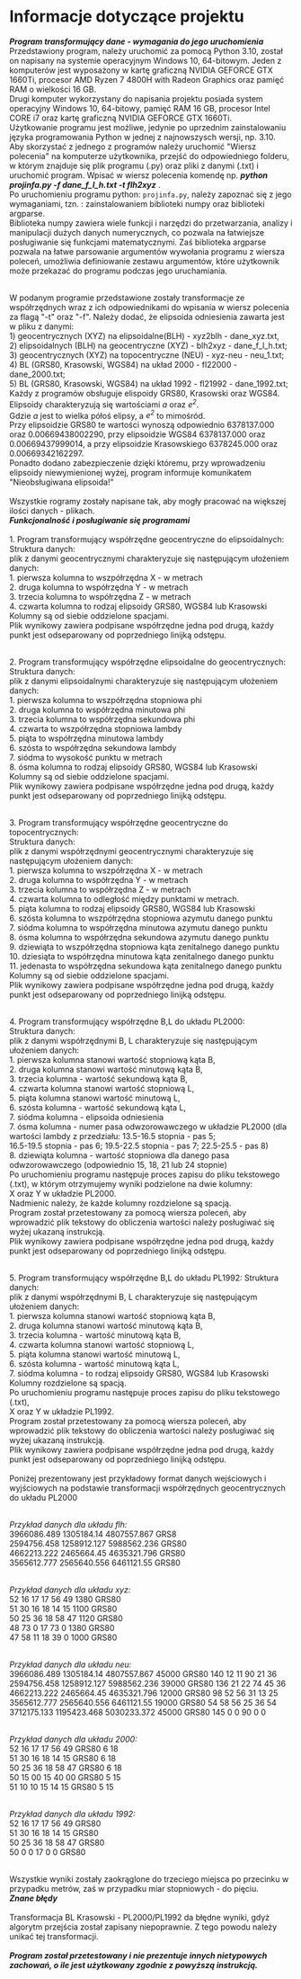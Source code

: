 # Informacje dotyczące projektu 

***Program transformujący dane - wymagania do jego uruchomienia***
<br> Przedstawiony program, należy uruchomić za pomocą Python 3.10, został on napisany na systemie operacyjnym Windows 10, 64-bitowym.
Jeden z komputerów jest wyposażony w kartę graficzną NVIDIA GEFORCE GTX 1660Ti, procesor AMD Ryzen 7 4800H with Radeon Graphics oraz
pamięć RAM o wielkości 16 GB.
<br> Drugi komputer wykorzystany do napisania projektu posiada system operacyjny Windows 10, 64-bitowy, pamięć RAM 16 GB,
procesor Intel CORE i7 oraz kartę graficzną NVIDIA GEFORCE GTX 1660Ti.
<br> Użytkowanie programu jest możliwe, jedynie po uprzednim zainstalowaniu języka programowania Python w jednej z najnowszysch wersji, np. 3.10.
<br>Aby skorzystać z jednego z programów należy uruchomić "Wiersz polecenia" na komputerze użytkownika, przejść do odpowiedniego folderu, w 
którym znajduje się plik programu (.py) oraz pliki z danymi (.txt) i uruchomić program. Wpisać w wiersz polecenia komendę np. ***python projinfa.py -f dane_f_l_h.txt -t flh2xyz*** . 
<br> Po uruchomieniu programu python: ```projinfa.py```, należy zapoznać się z jego wymaganiami, tzn. : zainstalowaniem biblioteki numpy oraz biblioteki argparse. 
<br>Biblioteka numpy zawiera wiele funkcji i narzędzi do przetwarzania,
analizy i manipulacji dużych danych numerycznych, co pozwala na łatwiejsze posługiwanie się funkcjami matematycznymi. 
Zaś biblioteka argparse pozwala na łatwe parsowanie argumentów wywołania programu z wiersza poleceń, 
umożliwia definiowanie zestawu argumentów, które użytkownik może przekazać do programu podczas jego uruchamiania.  

<br>W podanym programie przedstawione zostały transformacje ze współrzędnych wraz z ich odpowiednikami do wpisania w wiersz polecenia
za flagą "-t" oraz "-f". Należy dodać, że elipsoida odniesienia zawarta jest w pliku z danymi:
<br> 1) geocentrycznych (XYZ) na elipsoidalne(BLH) - xyz2blh - dane_xyz.txt,
<br> 2) elipsoidalnych (BLH) na geocentryczne (XYZ) - blh2xyz - dane_f_l_h.txt; 
<br> 3) geocentrycznych (XYZ) na topocentryczne (NEU) - xyz-neu - neu_1.txt; 
<br> 4) BL (GRS80, Krasowski, WGS84) na układ 2000 - fl22000 - dane_2000.txt;
<br> 5) BL (GRS80, Krasowski, WGS84) na układ 1992 - fl21992 - dane_1992.txt; 
<br> Każdy z programów obsługuje elispoidy GRS80, Krasowski oraz WGS84.
<br> Elipsoidy charakteryzują się wartościami *a* oraz *e<sup>2</sup>*.
<br>Gdzie *a* jest to wielka półoś elipsy, a *e<sup>2</sup>* to mimośród.
<br> Przy elipsoidzie GRS80 te wartości wynoszą odpowiednio 6378137.000 oraz 0.00669438002290, przy elipsoidzie WGS84
6378137.000 oraz  0.00669437999014, a przy elipsoidzie Krasowskiego 6378245.000 oraz 0.00669342162297.
<br> Ponadto dodano zabezpieczenie dzięki któremu, przy wprowadzeniu elipsoidy niewymienionej wyżej, program informuje komunikatem "Nieobsługiwana elipsoida!"
<br>
<br> Wszystkie rogramy zostały napisane tak, aby mogły pracować na większej ilości danych - plikach.
<br>
***Funkcjonalność i posługiwanie się programami*** 
<br>
<br>1. Program transformujący współrzędne geocentryczne do elipsoidalnych:
<br> Struktura danych:
<br> plik z danymi geocentrycznymi charakteryzuje się następującym ułożeniem danych:
<br> 1. pierwsza kolumna to wszpółrzędna X - w metrach
<br> 2. druga kolumna to współrzędna Y - w metrach
<br> 3. trzecia kolumna to współrzędna Z - w metrach
<br> 4. czwarta kolumna to rodzaj elipsoidy GRS80, WGS84 lub Krasowski
<br> Kolumny są od siebie oddzielone spacjami.
<br> Plik wynikowy zawiera podpisane współrzędne jedna pod drugą, każdy punkt jest odseparowany od poprzedniego linijką odstępu.

<br>2. Program transformujący współrzędne elipsoidalne do geocentrycznych:
<br> Struktura danych:
<br> plik z danymi elipsoidalnymi charakteryzuje się następującym ułożeniem danych:
<br> 1. pierwsza kolumna to wszpółrzędna stopniowa phi
<br> 2. druga kolumna to współrzędna minutowa phi
<br> 3. trzecia kolumna to współrzędna sekundowa phi
<br> 4. czwarta to wszpółrzędna stopniowa lambdy
<br> 5. piąta to współrzędna minutowa lambdy
<br> 6. szósta to współrzędna sekundowa lambdy
<br> 7. siódma to wysokość punktu w metrach
<br> 8. ósma kolumna to rodzaj elipsoidy GRS80, WGS84 lub Krasowski
<br> Kolumny są od siebie oddzielone spacjami.
<br> Plik wynikowy zawiera podpisane współrzędne jedna pod drugą, każdy punkt jest odseparowany od poprzedniego linijką odstępu.

<br>3. Program transformujący współrzędne geocentryczne do topocentrycznych:
<br> Struktura danych:
<br> plik z danymi współrzędnymi geocentrycznymi charakteryzuje się następującym ułożeniem danych:
<br> 1. pierwsza kolumna to wszpółrzędna X - w metrach
<br> 2. druga kolumna to współrzędna Y - w metrach
<br> 3. trzecia kolumna to współrzędna Z - w metrach
<br> 4. czwarta kolumna to odległość między punktami w metrach.
<br> 5. piąta kolumna to rodzaj elipsoidy GRS80, WGS84 lub Krasowski
<br> 6. szósta kolumna to wszpółrzędna stopniowa azymutu danego punktu
<br> 7. siódma kolumna to współrzędna minutowa azymutu danego punktu
<br> 8. ósma kolumna to współrzędna sekundowa azymutu danego punktu
<br> 9. dziewiąta to wszpółrzędna stopniowa kąta zenitalnego danego punktu
<br> 10. dziesiąta to współrzędna minutowa kąta zenitalnego danego punktu
<br> 11. jedenasta to współrzędna sekundowa kąta zenitalnego danego punktu
<br> Kolumny są od siebie oddzielone spacjami.
<br> Plik wynikowy zawiera podpisane współrzędne jedna pod drugą, każdy punkt jest odseparowany od poprzedniego linijką odstępu.

<br>4. Program transformujący współrzędne B,L do układu PL2000:
<br> Struktura danych:
<br> plik z danymi współrzędnymi B, L charakteryzuje się następującym ułożeniem danych:
<br> 1. pierwsza kolumna stanowi wartość stopniową kąta B,
<br> 2. druga kolumna stanowi wartość minutową kąta B,
<br> 3. trzecia kolumna - wartość sekundową kąta B,
<br> 4. czwarta kolumna stanowi wartość stopniową L,
<br> 5. piąta kolumna stanowi wartość minutową L,
<br> 6. szósta kolumna - wartość sekundową kąta L,
<br> 7. siódma kolumna - elipsoida odniesienia
<br> 7. ósma kolumna - numer pasa odwzorowawczego w układzie PL2000 
(dla wartości lambdy z przedziału: 13.5-16.5 stopnia - pas 5;
<br> 16.5-19.5 stopnia - pas 6; 19.5-22.5 stopnia - pas 7; 22.5-25.5 - pas 8)
<br> 8. dziewiąta kolumna - wartość stopniowa dla danego pasa odwzorowawczego (odpowiednio 15, 18, 21 lub 24 stopnie)
<br>Po uruchomieniu programu następuje proces zapisu do pliku tekstowego (.txt), 
w którym otrzymujemy wyniki podzielone na dwie kolumny:
<br> X oraz Y w układzie PL2000.
<br> Nadmienic należy, że każde kolumny rozdzielone są spacją.
<br> Program został przetestowany za pomocą wiersza poleceń, aby wprowadzić plik tekstowy do obliczenia wartości
należy posługiwać się wyżej ukazaną instrukcją. 
<br> Plik wynikowy zawiera podpisane współrzędne jedna pod drugą, każdy punkt jest odseparowany od poprzedniego linijką odstępu.

<br>5. Program transformujący współrzędne B,L do układu PL1992:
Struktura danych:
<br> plik z danymi współrzędnymi B, L charakteryzuje się następującym ułożeniem danych:
<br> 1. pierwsza kolumna stanowi wartość stopniową kąta B,
<br> 2. druga kolumna stanowi wartość minutową kąta B,
<br> 3. trzecia kolumna - wartość minutową kąta B,
<br> 4. czwarta kolumna stanowi wartość stopniową L,
<br> 5. piąta kolumna stanowi wartość minutową L,
<br> 6. szósta kolumna - wartość minutową kąta L,
<br> 7. siódma kolumna - to rodzaj elipsoidy GRS80, WGS84 lub Krasowski
<br> Kolumny rozdzielone są spacją.
<br> Po uruchomieniu programu następuje proces zapisu do pliku tekstowego (.txt), 
<br> X oraz Y w układzie PL1992.
<br> Program został przetestowany za pomocą wiersza poleceń, aby wprowadzić plik tekstowy do obliczenia wartości
należy posługiwać się wyżej ukazaną instrukcją. 
<br> Plik wynikowy zawiera podpisane współrzędne jedna pod drugą, każdy punkt jest odseparowany od poprzedniego linijką odstępu.
<br>
<br>Poniżej prezentowany jest przykładowy format danych wejściowych i wyjściowych na podstawie transformacji współrzędnych geocentrycznych 
do układu PL2000

<br>*Przykład danych dla układu flh:* 
<br>3966086.489 1305184.14 4807557.867 GRS8
<br>2594756.458 1258912.127 5988562.236 GRS80
<br>4662213.222 2465664.45 4635321.796 GRS80
<br>3565612.777 2565640.556 6461121.55 GRS80

<br>*Przykład danych dla układu xyz:*
<br>52 16 17 17 56 49 1380 GRS80
<br>51 30 16 18 14 15 1100 GRS80
<br>50 25 36 18 58 47 1120 GRS80
<br>48 73 0 17 73 0 1380 GRS80
<br>47 58 11 18 39 0 1000 GRS80 

<br>*Przykład danych dla układu neu:*
<br>3966086.489 1305184.14 4807557.867 45000 GRS80 140 12 11 90 21 36
<br>2594756.458 1258912.127 5988562.236 39000 GRS80 136 21 22 74 45 36
<br>4662213.222 2465664.45 4635321.796 12000 GRS80 98 52 56 31 13 25
<br>3565612.777 2565640.556 6461121.55 19000 GRS80 54 58 56 25 36 54
<br>3712175.133 1195423.468 5030233.372 45000 GRS80 145 0 0 90 0 0

<br>*Przykład danych dla układu 2000:* 
<br>52 16 17 17 56 49 GRS80 6 18 
<br>51 30 16 18 14 15 GRS80 6 18 
<br>50 25 36 18 58 47 GRS80 6 18
<br>50 15 00 15 40 00 GRS80 5 15 
<br>51 10 10 15 14 15 GRS80 5 15 

<br>*Przykład danych dla układu 1992:*
<br>52 16 17 17 56 49 GRS80
<br>51 30 16 18 14 15 GRS80
<br>50 25 36 18 58 47 GRS80
<br>50 0 0 17 0 0 GRS80

<br> Wszystkie wyniki zostały zaokrąglone do trzeciego miejsca po przecinku w przypadku metrów, zaś w przypadku miar stopniowych - do pięciu. 
<br>
***Znane błędy*** 
<br>
<br> Transformacja BL Krasowski - PL2000/PL1992 da błędne wyniki, gdyż algorytm przejścia został zapisany niepoprawnie. Z tego powodu należy unikać tej transformacji.
<br>
<br> ***Program został przetestowany i nie prezentuje innych nietypowych zachowań, o ile jest użytkowany zgodnie z powyższą instrukcją.***